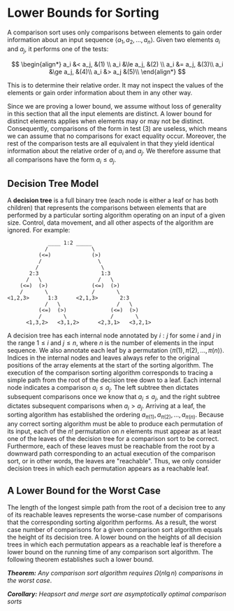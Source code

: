# Lower Bounds for Sorting

A comparison sort uses only comparisons between elements to gain order information about an input sequence $\left< a_1, a_2, ..., a_n \right>$. Given two elements $a_i$ and $a_j$, it performs one of the tests:

$$
\begin{align*}
a_i &< a_j, &(1) \\
a_i &\le a_j, &(2) \\
a_i &= a_j, &(3)\\
a_i &\ge a_j, &(4)\\
a_i &> a_j &(5)\\
\end{align*}
$$

This is to determine their relative order. It may not inspect the values of the elements or gain order information about them in any other way.

Since we are proving a lower bound, we assume without loss of generality in this section that all the input elements are distinct. A lower bound for distinct elements applies when elements may or may not be distinct. Consequently, comparisons of the form in test $(3)$ are useless, which means we can assume that no comparisons for exact equality occur. Moreover, the rest of the comparison tests are all equivalent in that they yield identical information about the relative order of $a_i$ and $a_j$. We therefore assume that all comparisons have the form $a_i \le a_j$.

## Decision Tree Model

A **decision tree** is a full binary tree (each node is either a leaf or has both children) that represents the comparisons between elements that are performed by a particular sorting algorithm operating on an input of a given size. Control, data movement, and all other aspects of the algorithm are ignored. For example:

```
             ____ 1:2 _____
            /              \
          (<=)             (>)
          /                  \
         /                    \
       2:3                    1:3
      /   \                  /   \
    (<=)  (>)              (<=)  (>)
    /       \              /       \
<1,2,3>      1:3      <2,1,3>       2:3
            /   \                  /   \
          (<=)  (>)              (<=)  (>)
          /       \              /       \
      <1,3,2>   <3,1,2>      <2,3,1>   <3,2,1>
```

A decision tree has each internal node annotated by $i: j$ for some $i$ and $j$ in the range $1 \le i$ and $j \le n$, where $n$ is the number of elements in the input sequence. We also annotate each leaf by a permutation $\left< \pi(1), \pi(2),...,\pi(n) \right>$. Indices in the internal nodes and leaves always refer to the original positions of the array elements at the start of the sorting algorithm. The execution of the comparison sorting algorithm corresponds to tracing a simple path from the root of the decision tree down to a leaf. Each internal node indicates a comparison $a_i \le a_j$. The left subtree then dictates subsequent comparisons once we know that $a_i \le a_j$, and the right subtree dictates subsequent comparisons when $a_i > a_j$. Arriving at a leaf, the sorting algorithm has established the ordering $a_{\pi(1)}, a_{\pi(2)},...,a_{\pi(n)}$. Because any correct sorting algorithm must be able to produce each permutation of its input, each of the $n!$ permutation on $n$ elements must appear as at least one of the leaves of the decision tree for a comparison sort to be correct. Furthermore, each of these leaves must be reachable from the root by a downward path corresponding to an actual execution of the comparison sort, or in other words, the leaves are "reachable". Thus, we only consider decision trees in which each permutation appears as a reachable leaf.

## A Lower Bound for the Worst Case

The length of the longest simple path from the root of a decision tree to any of its reachable leaves represents the worse-case number of comparisons that the corresponding sorting algorithm performs. As a result, the worst case number of comparisons for a given comparison sort algorithm equals the height of its decision tree. A lower bound on the heights of all decision trees in which each permutation appears as a reachable leaf is therefore a lower bound on the running time of any comparison sort algorithm. The following theorem establishes such a lower bound.

_**Theorem:** Any comparison sort algorithm requires_ $\Omega(n \lg n)$ _comparisons in the worst case_.

_**Corollary:** Heapsort and merge sort are asymptotically optimal comparison sorts_